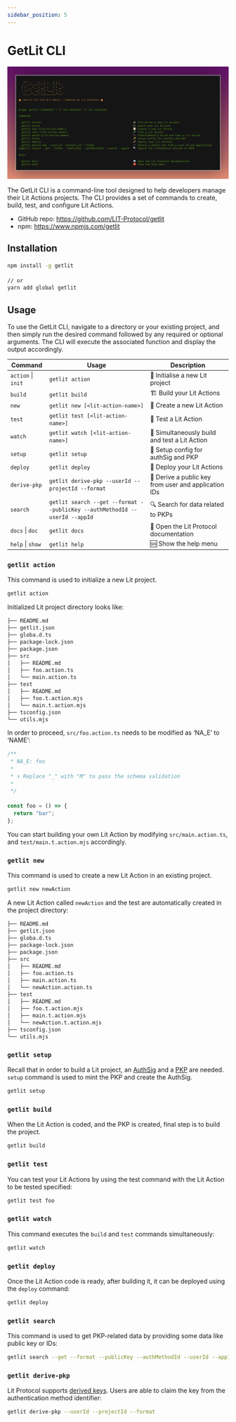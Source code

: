 ```yaml
---
sidebar_position: 5
---
```


# GetLit CLI

![](https://raw.githubusercontent.com/LIT-Protocol/getlit/main/banner.png)

The GetLit CLI is a command-line tool designed to help developers manage their Lit Actions projects. The CLI provides a set of commands to create, build, test, and configure Lit Actions.

- GitHub repo: https://github.com/LIT-Protocol/getlit
- npm: https://www.npmjs.com/getlit

## Installation

```bash
npm install -g getlit

// or
yarn add global getlit
```

## Usage

To use the GetLit CLI, navigate to a directory or your existing project, and then simply run the desired command followed by any required or optional arguments. The CLI will execute the associated function and display the output accordingly.

| Command                  | Usage                               | Description                               |
| ------------------------ | ----------------------------------- | ----------------------------------------- |
| `action` \| `init` | `getlit action`                       | 🏁 Initialise a new Lit project           |
| `build`           | `getlit build`                      | 🏗  Build your Lit Actions                |
| `new` | `getlit new [<lit-action-name>]` | 📝 Create a new Lit Action                |
| `test`            | `getlit test [<lit-action-name>]`   | 🧪 Test a Lit Action                      |
| `watch`           | `getlit watch [<lit-action-name>]`  | 🔧 Simultaneously build and test a Lit Action |
| `setup`           | `getlit setup`                      | 🔑 Setup config for authSig and PKP      |
| `deploy`           | `getlit deploy`                      | 🚀 Deploy your Lit Actions      |
| `derive-pkp`           | `getlit derive-pkp --userId --projectId --format`                      | 🔑 Derive a public key from user and application IDs      |
| `search`           | `getlit search --get --format --publicKey --authMethodId --userId --appId`                      | 🔍 Search for data related to PKPs      |
| `docs` \| `doc` | `getlit docs`                       | 📖 Open the Lit Protocol documentation   |
| `help` \|  `show` | `getlit help`    | 🆘 Show the help menu                     |

### `getlit action`

This command is used to initialize a new Lit project.

```bash
getlit action
```

Initialized Lit project directory looks like:

```
├── README.md
├── getlit.json
├── globa.d.ts
├── package-lock.json
├── package.json
├── src
│   ├── README.md
│   ├── foo.action.ts
│   └── main.action.ts
├── test
│   ├── README.md
│   ├── foo.t.action.mjs
│   └── main.t.action.mjs
├── tsconfig.json
└── utils.mjs
```

In order to proceed, `src/foo.action.ts` needs to be modified as ‘NA_E’ to ‘NAME’:

```javascript
/**
 * NA_E: foo
 *
 * ⬆️ Replace "_" with "M" to pass the schema validation
 *
 */
 
const foo = () => {
  return "bar";
};
```

You can start building your own Lit Action by modifying `src/main.action.ts`, and `test/main.t.action.mjs` accordingly.

### `getlit new`

This command is used to create a new Lit Action in an existing project.

```bash
getlit new newAction
```

A new Lit Action called `newAction` and the test are automatically created in the project directory:

```
├── README.md
├── getlit.json
├── globa.d.ts
├── package-lock.json
├── package.json
├── src
│   ├── README.md
│   ├── foo.action.ts
│   ├── main.action.ts
│   └── newAction.action.ts
├── test
│   ├── README.md
│   ├── foo.t.action.mjs
│   ├── main.t.action.mjs
│   └── newAction.t.action.mjs
├── tsconfig.json
└── utils.mjs
```

### `getlit setup`

Recall that in order to build a Lit project, an [AuthSig](https://developer.litprotocol.com/v3/sdk/authentication/auth-sig) and a [PKP](https://developer.litprotocol.com/v3/sdk/wallets/intro) are needed. `setup` command is used to mint the PKP and create the AuthSig.

```bash
getlit setup
```

### `getlit build`

When the Lit Action is coded, and the PKP is created, final step is to build the project.

```bash
getlit build
```

### `getlit test`

You can test your Lit Actions by using the test command with the Lit Action to be tested specified:

```bash
getlit test foo
```

### `getlit watch`

This command executes the `build` and `test` commands simultaneously:

```bash
getlit watch
```

### `getlit deploy`

Once the Lit Action code is ready, after building it, it can be deployed using the `deploy` command:

```bash
getlit deploy
```

### `getlit search`

This command is used to get PKP-related data by providing some data like public key or IDs:

```bash
getlit search --get --format --publicKey --authMethodId --userId --appId
```

### `getlit derive-pkp`

Lit Protocol supports [derived keys](https://developer.litprotocol.com/v3/sdk/wallets/claimable-keys/intro/). Users are able to claim the key from the authentication method identifier:

```bash
getlit derive-pkp --userId --projectId --format
```